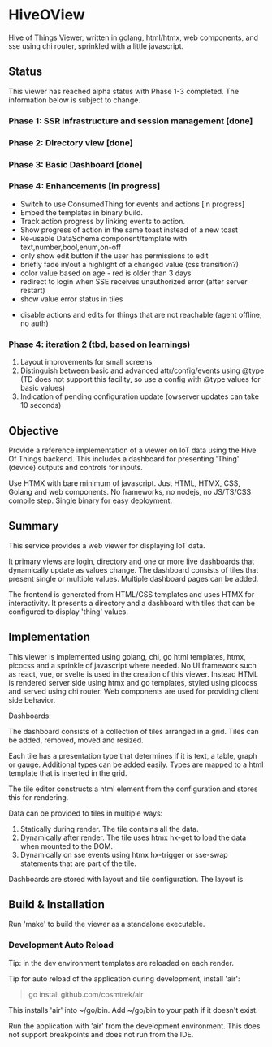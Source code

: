 # HiveOView

Hive of Things Viewer, written in golang, html/htmx, web components, and sse using chi router, sprinkled with a little javascript.

## Status

This viewer has reached alpha status with Phase 1-3 completed. The information below is subject to change.

### Phase 1: SSR infrastructure and session management [done]
### Phase 2: Directory view [done]
### Phase 3: Basic Dashboard [done]


### Phase 4: Enhancements [in progress]
* Switch to use ConsumedThing for events and actions [in progress]
* Embed the templates in binary build. 
* Track action progress by linking events to action.
* Show progress of action in the same toast instead of a new toast
* Re-usable DataSchema component/template with text,number,bool,enum,on-off 
* only show edit button if the user has permissions to edit
* briefly fade in/out a highlight of a changed value (css transition?)
* color value based on age - red is older than 3 days
* redirect to login when SSE receives unauthorized error (after server restart)
* show value error status in tiles
- disable actions and edits for things that are not reachable (agent offline, no auth) 

### Phase 4: iteration 2  (tbd, based on learnings)
1. Layout improvements for small screens
2. Distinguish between basic and advanced attr/config/events using @type
   (TD does not support this facility, so use a config with @type values for basic values)
3. Indication of pending configuration update (owserver updates can take 10 seconds)


## Objective

Provide a reference implementation of a viewer on IoT data using the Hive Of Things backend. This includes a dashboard for presenting 'Thing' (device) outputs and controls for inputs.

Use HTMX with bare minimum of javascript. Just HTML, HTMX, CSS, Golang and web components. No frameworks, no nodejs, no JS/TS/CSS compile step. Single binary for easy deployment. 

## Summary

This service provides a web viewer for displaying IoT data.

It primary views are login, directory and one or more live dashboards that dynamically update as values change. The dashboard consists of tiles that present single or multiple values. Multiple dashboard pages can be added.

The frontend is generated from HTML/CSS templates and uses HTMX for interactivity. It presents a directory and a dashboard with tiles that can be configured to display 'thing' values.

## Implementation

This viewer is implemented using golang, chi, go html templates, htmx, picocss and a sprinkle of javascript where needed. No UI framework such as react, vue, or svelte is used in the creation of this viewer. Instead HTML is rendered server side using htmx and go templates, styled using picocss and served using chi router. Web components are used for providing client side behavior.

Dashboards:

The dashboard consists of a collection of tiles arranged in a grid. Tiles can be added, removed, moved and resized.

Each tile has a presentation type that determines if it is text, a table, graph or gauge. Additional types can be added easily. Types are mapped to a html template that is inserted in the grid.

The tile editor constructs a html element from the configuration and stores this for rendering.

Data can be provided to tiles in multiple ways:
1. Statically during render. The tile contains all the data.
2. Dynamically after render. The tile uses htmx hx-get to load the data when mounted to the DOM.
3. Dynamically on sse events using htmx hx-trigger or sse-swap statements that are part of the tile.

Dashboards are stored with layout and tile configuration. The layout is 


## Build & Installation

Run 'make' to build the viewer as a standalone executable.

### Development Auto Reload

Tip: in the dev environment templates are reloaded on each render.

Tip for auto reload of the application during development, install 'air':
> go install github.com/cosmtrek/air

This installs 'air' into ~/go/bin. Add ~/go/bin to your path if it doesn't exist.

Run the application with 'air' from the development environment. This does not support breakpoints and does not run from
the IDE.
